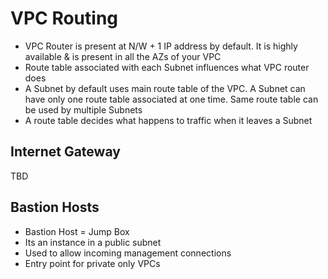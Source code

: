 # VPC Routing

* VPC Router is present at N/W + 1 IP address by default. It is highly available & is present in all the AZs of your VPC
* Route table associated with each Subnet influences what VPC router does
* A Subnet by default uses main route table of the VPC. A Subnet can have only one route table associated at one time. Same route table can be used by multiple Subnets
* A route table decides what happens to traffic when it leaves a Subnet

## Internet Gateway
TBD

## Bastion Hosts
* Bastion Host = Jump Box
* Its an instance in a public subnet
* Used to allow incoming management connections
* Entry point for private only VPCs